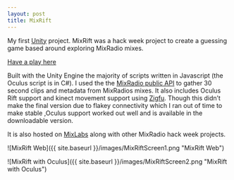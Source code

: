 ```yaml
---
layout: post
title: MixRift
---
```


My first [Unity](http://unity3d.com/) project. MixRift was a hack week project to create a guessing game based around  exploring MixRadio mixes.

[Have a play here](http://almerc.github.io/MixRift/)

Built with the Unity Engine the majority of scripts written in Javascript (the Oculus script is in C#). 
I used the the [MixRadio public API](http://dev.mixrad.io/doc/rest/) to gather 30 second clips and metadata from MixRadios mixes. It also includes Oculus Rift support and kinect movement support using [Zigfu](http://zigfu.com/). Though this didn’t make the final version due to flakey connectivity which I ran out of time to make stable ,Oculus support worked out well and is available in the downloadable version.


It is also hosted on [MixLabs](http://labs.mixrad.io/hacks/mixrift) along with other MixRadio hack week projects.

![MixRift Web]({{ site.baseurl }}/images/MixRiftScreen1.png "MixRift Web")

![MixRift with Oculus]({{ site.baseurl }}/images/MixRiftScreen2.png "MixRift with Oculus")



 



